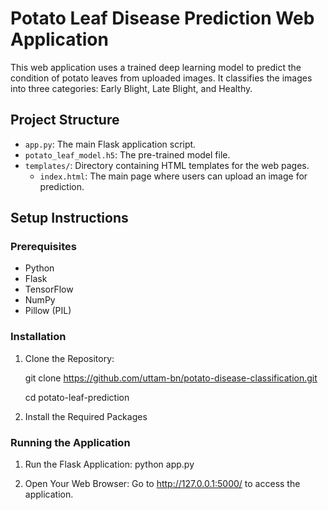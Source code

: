 # Potato Leaf Disease Prediction Web Application

This web application uses a trained deep learning model to predict the condition of potato leaves from uploaded images. It classifies the images into three categories: Early Blight, Late Blight, and Healthy.

## Project Structure

- `app.py`: The main Flask application script.
- `potato_leaf_model.h5`: The pre-trained model file.
- `templates/`: Directory containing HTML templates for the web pages.
  - `index.html`: The main page where users can upload an image for prediction.

## Setup Instructions

### Prerequisites

- Python 
- Flask
- TensorFlow
- NumPy
- Pillow (PIL)

### Installation

1. Clone the Repository:
  
   git clone https://github.com/uttam-bn/potato-disease-classification.git
   
   cd potato-leaf-prediction

2. Install the Required Packages

### Running the Application

1. Run the Flask Application:
    python app.py

2. Open Your Web Browser:
    Go to http://127.0.0.1:5000/ to access the application.
